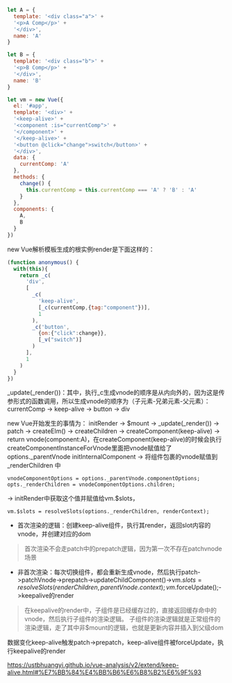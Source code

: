 
```javascript
let A = {
  template: '<div class="a">' +
  '<p>A Comp</p>' +
  '</div>',
  name: 'A'
}

let B = {
  template: '<div class="b">' +
  '<p>B Comp</p>' +
  '</div>',
  name: 'B'
}

let vm = new Vue({
  el: '#app',
  template: '<div>' +
  '<keep-alive>' +
  '<component :is="currentComp">' +
  '</component>' +
  '</keep-alive>' +
  '<button @click="change">switch</button>' +
  '</div>',
  data: {
    currentComp: 'A'
  },
  methods: {
    change() {
      this.currentComp = this.currentComp === 'A' ? 'B' : 'A'
    }
  },
  components: {
    A,
    B
  }
})
```
new Vue解析模板生成的根实例render是下面这样的：
```javascript
(function anonymous() {
  with(this){
    return _c(
      'div',
      [
        _c(
          'keep-alive',
          [_c(currentComp,{tag:"component"})],
          1
        ),
        _c('button',
          {on:{"click":change}},
          [_v("switch")]
        )
      ],
      1
    )
  }
})
```
_update(_render())：其中，执行_c生成vnode的顺序是从内向外的，因为这是传参形式的函数调用，所以生成vnode的顺序为（子元素-兄弟元素-父元素）：
currentComp -> keep-alive -> button -> div

new Vue开始发生的事情为：
initRender -> $mount -> _update(_render()) -> patch -> createElm() -> createChildren -> createComponent(keep-alive) -> return vnode(component:A)，在createComponent(keep-alive)的时候会执行
createComponentInstanceForVnode里面把vnode赋值给了options._parentVnode
initInternalComponent -> 将组件包裹的vnode赋值到_renderChildren 中
```
vnodeComponentOptions = options._parentVnode.componentOptions;
opts._renderChildren = vnodeComponentOptions.children;
```
 -> 
initRender中获取这个值并赋值给vm.$slots，

```vm.$slots = resolveSlots(options._renderChildren, renderContext);```

+ 首次渲染的逻辑：创建keep-alive组件，执行其render，返回slot内容的vnode，并创建对应的dom
>首次渲染不会走patch中的prepatch逻辑，因为第一次不存在patchvnode场景

+ 非首次渲染：每次切换组件，都会重新生成vnode，然后执行patch->patchVnode->prepatch->updateChildComponent()->vm.$slots = resolveSlots(renderChildren, parentVnode.context);vm.$forceUpdate();->keepalive的render

>在keepalive的render中，子组件是已经缓存过的，直接返回缓存命中的vnode，然后执行子组件的渲染逻辑。
子组件的渲染逻辑就是正常组件的渲染逻辑，走了其中非$mount的逻辑，也就是更新内容并插入到父级dom

数据变化keep-alive触发patch->prepatch，keep-alive组件被forceUpdate，执行keepalive的render

https://ustbhuangyi.github.io/vue-analysis/v2/extend/keep-alive.html#%E7%BB%84%E4%BB%B6%E6%B8%B2%E6%9F%93